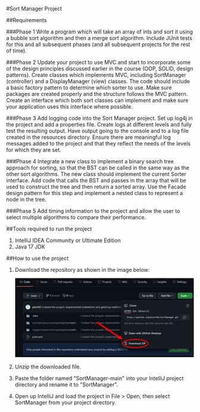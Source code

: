 #Sort Manager Project

##Requirements

###Phase 1
Write a program which will take an array of ints 
and sort it using a bubble sort algorithm 
and then a merge sort algorithm. Include JUnit tests 
for this and all subsequent phases 
(and all subsequent projects for the rest of time).

###Phase 2
Update your project to use MVC and start to 
incorporate some of the design principles discussed 
earlier in the course (OOP, SOLID, design patterns). 
Create classes which implements MVC, including 
SortManager (controller) and a DisplayManager (view) 
classes. The code should include a basic factory 
pattern to determine which sorter to use. Make sure 
packages are created properly and the structure 
follows the MVC pattern. Create an interface which 
both sort classes can implement and make sure your 
application uses this interface where possible.

###Phase 3
Add logging code into the Sort Manager project. 
Set up log4j in the project and add a properties 
file. Create logs at different levels and fully test 
the resulting output. Have output going to the 
console and to a log file created in the resources 
directory. Ensure there are meaningful log messages 
added to the project and that they reflect the needs 
of the levels for which they are set.

###Phase 4
Integrate a new class to implement a binary search 
tree approach for sorting, so that the BST can be 
called in the same way as the other sort algorithms. 
The new class should implement the current Sorter 
interface. Add code that calls the BST and passes 
in the array that will be used to construct the tree 
and then return a sorted array. Use the Facade design 
pattern for this step and implement a nested class 
to represent a node in the tree.

###Phase 5
Add timing information to the project and allow the 
user to select multiple algorithms to compare their 
performance.

##Tools required to run the project
1. IntelliJ IDEA Community or Ultimate Edition
2. Java 17 JDK

##How to use the project
1. Download the repository as shown in the image 
below:

    ![](howToDownload.jpg)
2. Unzip the downloaded file.
3. Paste the folder named "SortManager-main" into your
IntelliJ project directory and rename it to
"SortManager".
4. Open up IntelliJ and load the project
in File > Open, then select SortManager from
your project directory.

